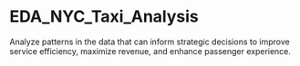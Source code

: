 # EDA_NYC_Taxi_Analysis
 Analyze patterns in the data that can inform strategic decisions to improve service efficiency, maximize revenue, and enhance passenger experience.

